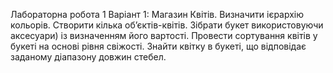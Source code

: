Лабораторна робота 1
Варіант 1:
Магазин Квітів. 
Визначити ієрархію кольорів. 
Створити кілька обʼєктів-квітів. Зібрати букет використовуючи аксесуари) із визначенням його вартості. 
Провести сортування квітів у букеті на основі рівня свіжості. Знайти квітку в букеті, що відповідає заданому діапазону довжин стебел.
